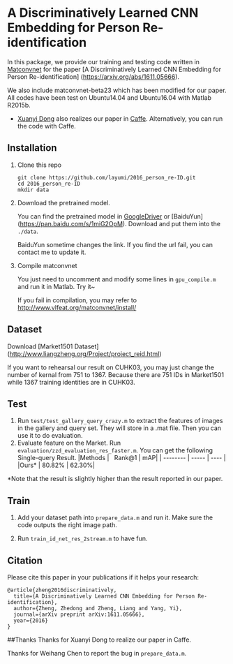 # A Discriminatively Learned CNN Embedding for Person Re-identification

In this package, we provide our training and testing code written in [Matconvnet](http://www.vlfeat.org/matconvnet/) for the paper [A Discriminatively Learned CNN Embedding for Person Re-identification] (https://arxiv.org/abs/1611.05666).
 
We also include matconvnet-beta23 which has been modified for our paper. All codes have been test on Ubuntu14.04 and Ubuntu16.04 with Matlab R2015b.

* [Xuanyi Dong](https://github.com/D-X-Y) also realizes our paper in [Caffe](https://github.com/D-X-Y/caffe-reid). Alternatively, you can run the code with Caffe.

## Installation
1. Clone this repo
 
	```Shell
	git clone https://github.com/layumi/2016_person_re-ID.git
	cd 2016_person_re-ID
	mkdir data
	```

2. Download the pretrained model. 

	You can find the pretrained model in [GoogleDriver](https://drive.google.com/open?id=0B0VOCNYh8HeRS2RtZ1pMUUtPZ2M) or [BaiduYun] (https://pan.baidu.com/s/1miG2OpM). Download and put them into the `./data`.

	BaiduYun sometime changes the link. If you find the url fail, you can contact me to update it.
	
3. Compile matconvnet 

	You just need to uncomment and modify some lines in `gpu_compile.m` and run it in Matlab. Try it~

	If you fail in compilation, you may refer to http://www.vlfeat.org/matconvnet/install/

## Dataset
Download [Market1501 Dataset] (http://www.liangzheng.org/Project/project_reid.html)

If you want to rehearsal our result on CUHK03, you may just change the number of kernal from 751 to 1367. Because there are 751 IDs in Market1501 while 1367 training identities are in CUHK03.

## Test 
1. Run `test/test_gallery_query_crazy.m` to extract the features of images in the gallery and query set. They will store in a .mat file. Then you can use it to do evaluation.
2. Evaluate feature on the Market. Run `evaluation/zzd_evaluation_res_faster.m`. You can get the following Single-query Result.
|Methods |   Rank@1 | mAP|
| --------   | -----  | ----  |
|Ours* | 80.82% | 62.30%|

*Note that the result is slightly higher than the result reported in our paper.

## Train
1. Add your dataset path into `prepare_data.m` and run it. Make sure the code outputs the right image path.

2. Run `train_id_net_res_2stream.m` to have fun.

## Citation
Please cite this paper in your publications if it helps your research:
```
@article{zheng2016discriminatively,
  title={A Discriminatively Learned CNN Embedding for Person Re-identification},
  author={Zheng, Zhedong and Zheng, Liang and Yang, Yi},
  journal={arXiv preprint arXiv:1611.05666},
  year={2016}
}
```
##Thanks
Thanks for Xuanyi Dong to realize our paper in Caffe.

Thanks for Weihang Chen to report the bug in `prepare_data.m`.
